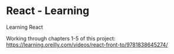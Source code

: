 # React - Learning

Learning React

Working through chapters 1-5 of this project:
https://learning.oreilly.com/videos/react-front-to/9781838645274/